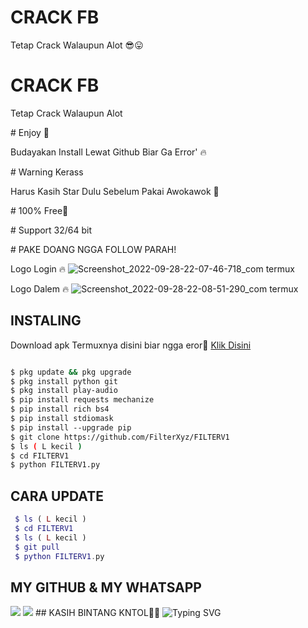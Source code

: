 # CRACK FB
Tetap Crack Walaupun Alot 😎😛
# CRACK FB
Tetap Crack Walaupun Alot

# Enjoy 🤤 

Budayakan Install Lewat Github Biar Ga Error' 🔥 
 
# Warning Kerass 

Harus Kasih Star Dulu Sebelum Pakai Awokawok 🗿

# 100% Free🥰 

# Support 32/64 bit 

# PAKE DOANG NGGA FOLLOW PARAH! 
 
Logo Login 🔥 
 ![Screenshot_2022-09-28-22-07-46-718_com termux](https://user-images.githubusercontent.com/114341732/192839914-b4df8485-3e24-4cb4-9e64-420901888f83.jpg)
 
Logo Dalem 🔥 
 ![Screenshot_2022-09-28-22-08-51-290_com termux](https://user-images.githubusercontent.com/114341732/192839958-0b035faf-3908-45bc-a69d-13f6887d19e8.jpg)

## INSTALING

 Download apk Termuxnya disini biar ngga eror🌟 
 [Klik Disini](https://f-droid.org/repo/com.termux_117.apk)
 ```bash 

 $ pkg update && pkg upgrade 
 $ pkg install python git 
 $ pkg install play-audio 
 $ pip install requests mechanize 
 $ pip install rich bs4 
 $ pip install stdiomask 
 $ pip install --upgrade pip 
 $ git clone https://github.com/FilterXyz/FILTERV1
 $ ls ( L kecil ) 
 $ cd FILTERV1
 $ python FILTERV1.py 
 ``` 
## CARA UPDATE

```php 
 $ ls ( L kecil ) 
 $ cd FILTERV1
 $ ls ( L kecil ) 
 $ git pull 
 $ python FILTERV1.py 
 ``` 
 
## MY GITHUB & MY WHATSAPP 
 [![](https://img.shields.io/badge/Github-black?logo=Github&logoColor=black&labelColor=white)](https://github.com/FilterXyz)
 [![](https://img.shields.io/badge/Whatsapp-CHAT-red?logo=Whatsapp&logoColor=Brightgreen&labelColor=white)](https://wa.me/19725344955text=Halo+kak+ganteng) 
 ## KASIH BINTANG KNTOL🌟🌟 
 ![Typing SVG](https://readme-typing-svg.herokuapp.com?lines=Selamat+Coli-Dengan-Sc-Free....!+)
